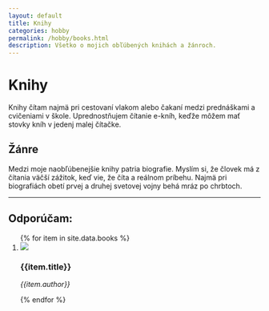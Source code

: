 ```yaml
---
layout: default
title: Knihy
categories: hobby
permalink: /hobby/books.html
description: Všetko o mojich obľúbených knihách a žánroch.
---
```

# Knihy

Knihy čítam najmä pri cestovaní vlakom alebo čakaní medzi prednáškami a cvičeniami v škole. Uprednostňujem čítanie e-kníh, keďže môžem mať stovky kníh v jedenj malej čítačke.

## Žánre

Medzi moje naobľúbenejšie knihy patria biografie. Myslím si, že človek má z čítania väčší zážitok, keď vie, že číta a reálnom príbehu. Najmä pri biografiách obetí prvej a druhej svetovej vojny behá mráz po chrbtoch.

---
## Odporúčam:

  <ol>
    {% for item in site.data.books %}
    <li>
    	<img src= "{{site.baseurl}}/images/{{item.image}}" class="list_img"/>
        <h3>{{item.title}}</h3> 
        <p style="font-style:italic">{{item.author}}</p> 
    </li>
    {% endfor %}
  </ol>